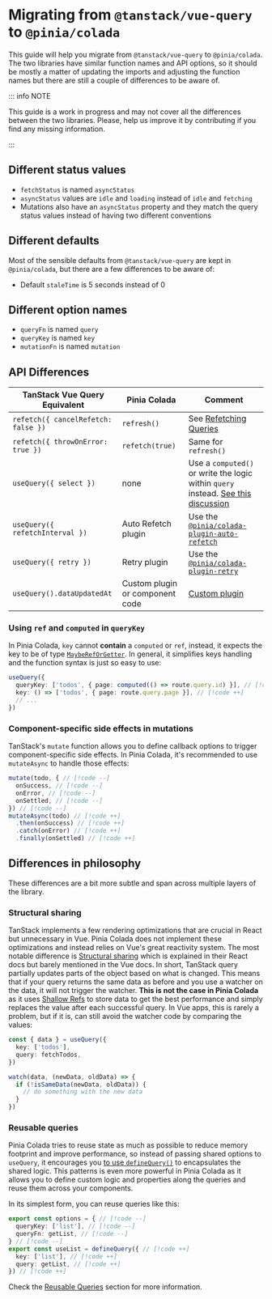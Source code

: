 # Migrating from `@tanstack/vue-query` to `@pinia/colada`

This guide will help you migrate from `@tanstack/vue-query` to `@pinia/colada`. The two libraries have similar function names and API options, so it should be mostly a matter of updating the imports and adjusting the function names but there are still a couple of differences to be aware of.

::: info NOTE

This guide is a work in progress and may not cover all the differences between the two libraries. Please, help us improve it by contributing if you find any missing information.

:::

## Different status values

- `fetchStatus` is named `asyncStatus`
- `asyncStatus` values are `idle` and `loading` instead of `idle` and `fetching`
- Mutations also have an `asyncStatus` property and they match the query status values instead of having two different conventions

## Different defaults

Most of the sensible defaults from `@tanstack/vue-query` are kept in `@pinia/colada`, but there are a few differences to be aware of:

- Default `staleTime` is 5 seconds instead of 0

## Different option names

- `queryFn` is named `query`
- `queryKey` is named `key`
- `mutationFn` is named `mutation`

## API Differences

| TanStack Vue Query Equivalent       | Pinia Colada                    | Comment                                                                                                                                                               |
| ----------------------------------- | ------------------------------- | --------------------------------------------------------------------------------------------------------------------------------------------------------------------- |
| `refetch({ cancelRefetch: false })` | `refresh()`                     | See [Refetching Queries](../guide/queries.md#Refetching-Queries)                                                                                                      |
| `refetch({ throwOnError: true })`   | `refetch(true)`                 | Same for `refresh()`                                                                                                                                                  |
| `useQuery({ select })`              | none                            | Use a `computed()` or write the logic within `query` instead. [See this discussion](https://github.com/posva/pinia-colada/discussions/113#discussioncomment-11311927) |
| `useQuery({ refetchInterval })`     | Auto Refetch plugin             | Use the [`@pinia/colada-plugin-auto-refetch`](https://github.com/posva/pinia-colada/tree/main/plugins/auto-refetch)                                                   |
| `useQuery({ retry })`               | Retry plugin                    | Use the [`@pinia/colada-plugin-retry`](https://github.com/posva/pinia-colada/tree/main/plugins/retry)                                                                 |
| `useQuery().dataUpdatedAt`          | Custom plugin or component code | [Custom plugin](../advanced/plugins.md#Adding-a-dataUpdatedAt-property-to-queries)                                                                                    |

### Using `ref` and `computed` in `queryKey`

In Pinia Colada, `key` cannot **contain** a `computed` or `ref`, instead, it expects the key to be of type [`MaybeRefOrGetter`](https://vuejs.org/api/utility-types.html#maybereforgetter). In general, it simplifies keys handling and the function syntax is just so easy to use:

```ts
useQuery({
  queryKey: ['todos', { page: computed(() => route.query.id) }], // [!code --]
  key: () => ['todos', { page: route.query.page }], // [!code ++]
  // ...
})
```

### Component-specific side effects in mutations

TanStack's `mutate` function allows you to define callback options to trigger component-specific side effects. In Pinia Colada, it's recommended to use `mutateAsync` to handle those effects:

```ts
mutate(todo, { // [!code --]
  onSuccess, // [!code --]
  onError, // [!code --]
  onSettled, // [!code --]
}) // [!code --]
mutateAsync(todo) // [!code ++]
  .then(onSuccess) // [!code ++]
  .catch(onError) // [!code ++]
  .finally(onSettled) // [!code ++]
```

## Differences in philosophy

These differences are a bit more subtle and span across multiple layers of the library.

### Structural sharing

TanStack implements a few rendering optimizations that are crucial in React but unnecessary in Vue. Pinia Colada does not implement these optimizations and instead relies on Vue's great reactivity system. The most notable difference is [Structural sharing](https://tanstack.com/query/latest/docs/framework/react/guides/render-optimizations#structural-sharing) which is explained in their React docs but barely mentioned in the Vue docs. In short, TanStack query partially updates parts of the object based on what is changed. This means that if your query returns the same data as before and you use a watcher on the data, it will not trigger the watcher. **This is not the case in Pinia Colada** as it uses [Shallow Refs](https://vuejs.org/api/reactivity-advanced.html#shallowref) to store data to get the best performance and simply replaces the value after each successful query. In Vue apps, this is rarely a problem, but if it is, can still avoid the watcher code by comparing the values:

```ts
const { data } = useQuery({
  key: ['todos'],
  query: fetchTodos,
})

watch(data, (newData, oldData) => {
  if (!isSameData(newData, oldData)) {
    // do something with the new data
  }
})
```

### Reusable queries

Pinia Colada tries to reuse state as much as possible to reduce memory footprint and improve performance, so instead of passing shared options to `useQuery`, it encourages you [to use `defineQuery()`](../advanced/reusable-queries.md) to encapsulates the shared logic. This patterns is even more powerful in Pinia Colada as it allows you to define custom logic and properties along the queries and reuse them across your components.

In its simplest form, you can reuse queries like this:

```ts
export const options = { // [!code --]
  queryKey: ['list'], // [!code --]
  queryFn: getList, // [!code --]
} // [!code --]
export const useList = defineQuery({ // [!code ++]
  key: ['list'], // [!code ++]
  query: getList, // [!code ++]
}) // [!code ++]
```

Check the [Reusable Queries](../advanced/reusable-queries.md) section for more information.
